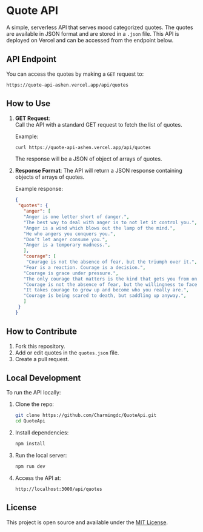 
# Quote API

A simple, serverless API that serves mood categorized quotes. The quotes are available in JSON format and are stored in a `.json` file. This API is deployed on Vercel and can be accessed from the endpoint below.

## API Endpoint

You can access the quotes by making a `GET` request to:

```
https://quote-api-ashen.vercel.app/api/quotes
```

## How to Use

1. **GET Request**:  
   Call the API with a standard GET request to fetch the list of quotes.
   
   Example:
   ```bash
   curl https://quote-api-ashen.vercel.app/api/quotes
   ```
   The response will be a JSON of object of arrays of quotes.

2. **Response Format**:
   The API will return a JSON response containing objects of arrays of quotes.

   Example response:
   ```json
   {
    "quotes": {
      "anger": [
      "Anger is one letter short of danger.",
      "The best way to deal with anger is to not let it control you.",
      "Anger is a wind which blows out the lamp of the mind.",
      "He who angers you conquers you.",
      "Don’t let anger consume you.",
      "Anger is a temporary madness.",
      ],
      "courage": [
       "Courage is not the absence of fear, but the triumph over it.",
      "Fear is a reaction. Courage is a decision.",
      "Courage is grace under pressure.",
      "The only courage that matters is the kind that gets you from one moment to the next.",
      "Courage is not the absence of fear, but the willingness to face it.",
      "It takes courage to grow up and become who you really are.",
      "Courage is being scared to death, but saddling up anyway.",
      ]
    }
   }
   ```

## How to Contribute

1. Fork this repository.
2. Add or edit quotes in the `quotes.json` file.
3. Create a pull request.

## Local Development

To run the API locally:

1. Clone the repo:
   ```bash
   git clone https://github.com/Charmingdc/QuoteApi.git
   cd QuoteApi
   ```

2. Install dependencies:
   ```bash
   npm install
   ```

3. Run the local server:
   ```bash
   npm run dev
   ```

4. Access the API at:
   ```
   http://localhost:3000/api/quotes
   ```

## License

This project is open source and available under the [MIT License](LICENSE).
